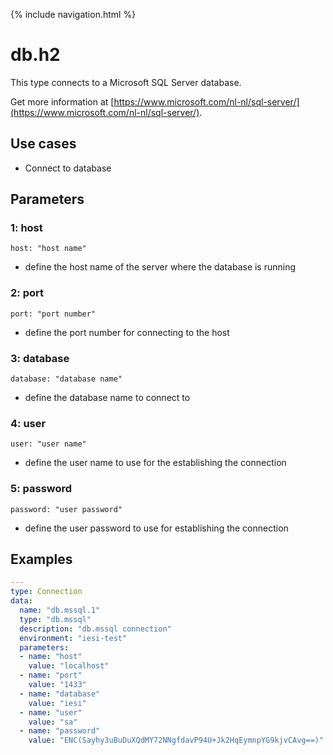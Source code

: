 {% include navigation.html %}

# db.h2

This type connects to a Microsoft SQL Server database.

Get more information at [https://www.microsoft.com/nl-nl/sql-server/](https://www.microsoft.com/nl-nl/sql-server/).

## Use cases

* Connect to database

## Parameters

### 1: host

`host: "host name"`
* define the host name of the server where the database is running

### 2: port

`port: "port number"`
* define the port number for connecting to the host

### 3: database

`database: "database name"`
* define the database name to connect to

### 4: user

`user: "user name"`
* define the user name to use for the establishing the connection

### 5: password

`password: "user password"`
* define the user password to use for establishing the connection

## Examples

```yaml
---
type: Connection
data:
  name: "db.mssql.1"
  type: "db.mssql"
  description: "db.mssql connection"
  environment: "iesi-test"
  parameters:
  - name: "host"
    value: "localhost"
  - name: "port"
    value: "1433"
  - name: "database"
    value: "iesi"
  - name: "user"
    value: "sa"
  - name: "password"
    value: "ENC(Sayhy3uBuDuXQdMY72NNgfdavP94U+Jk2HqEymnpYG9kjvCAvg==)"
```